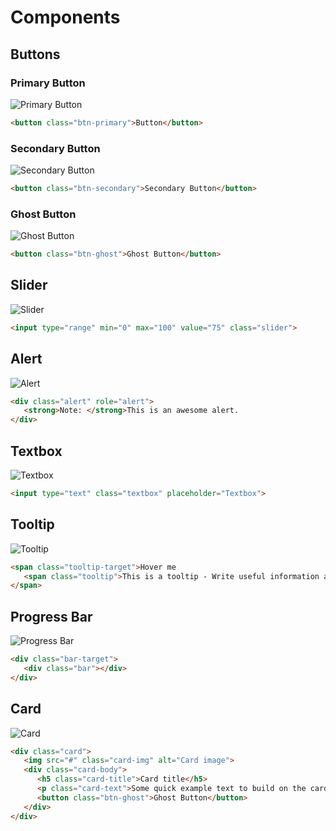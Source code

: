 # Components

## Buttons
### Primary Button
![Primary Button](https://i.imgur.com/Fxll7m4.png)
```html
<button class="btn-primary">Button</button>
```

### Secondary Button
![Secondary Button](https://i.imgur.com/FcNa1LD.png)
```html
<button class="btn-secondary">Secondary Button</button>
```

### Ghost Button
![Ghost Button](https://i.imgur.com/Gx9shnY.png)
```html
<button class="btn-ghost">Ghost Button</button>
```

## Slider
![Slider](https://i.imgur.com/dvFzyp2.png)
```html
<input type="range" min="0" max="100" value="75" class="slider">
```

## Alert
![Alert](https://i.imgur.com/yoi93U5.png)
```html
<div class="alert" role="alert">
   <strong>Note: </strong>This is an awesome alert.
</div>
```

## Textbox
![Textbox](https://i.imgur.com/DWoRNy8.png)
```html
<input type="text" class="textbox" placeholder="Textbox">
```

## Tooltip
![Tooltip](https://i.imgur.com/rBrUebX.png)
```html
<span class="tooltip-target">Hover me
   <span class="tooltip">This is a tooltip - Write useful information about the element here</span>
</span>
```

## Progress Bar
![Progress Bar](https://i.imgur.com/Rn8y2tc.png)
```html
<div class="bar-target">
   <div class="bar"></div>
</div>
```

## Card
![Card](https://i.imgur.com/e2cLHvt.png)
```html
<div class="card">
   <img src="#" class="card-img" alt="Card image">
   <div class="card-body">
      <h5 class="card-title">Card title</h5>
      <p class="card-text">Some quick example text to build on the card title and make up the bulk of the card's content.</p>
      <button class="btn-ghost">Ghost Button</button>
   </div>
</div>
```
